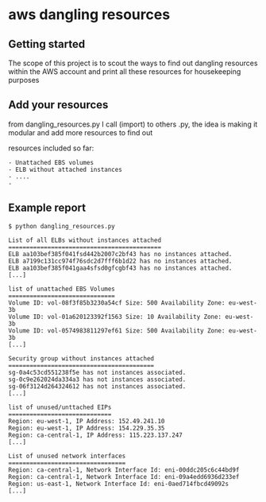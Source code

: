 # aws dangling resources


## Getting started

The scope of this project is to scout the ways to find out dangling resources within the AWS account and print all these resources for housekeeping purposes

## Add your resources

from dangling_resources.py I call (import) to others .py, the idea is making it modular and add more resources to find out

resources included so far:

    - Unattached EBS volumes
    - ELB without attached instances 
    - ....
    - 

## Example report


    $ python dangling_resources.py 

    List of all ELBs without instances attached
    ===========================================
    ELB aa103bef385f041fsd442b2007c2bf43 has no instances attached.
    ELB a7199c131cc974f76sdc2d7fff6b1d22 has no instances attached.
    ELB aa103bef385f041gaa4sfsd0gfcgbf43 has no instances attached.
    [...]

    list of unattached EBS Volumes
    ==============================
    Volume ID: vol-08f3f85b3230a54cf Size: 500 Availability Zone: eu-west-3b 
    Volume ID: vol-01a620123392f1563 Size: 10 Availability Zone: eu-west-3b 
    Volume ID: vol-0574983811297ef61 Size: 500 Availability Zone: eu-west-3b 
    [...]

    Security group without instances attached
    =========================================
    sg-0a4c53cd551238f5e has not instances associated.
    sg-0c9e262024da334a3 has not instances associated.  
    sg-06f3124d264324612 has not instances associated.
    [...]

    list of unused/unttached EIPs
    =============================
    Region: eu-west-1, IP Address: 152.49.241.10
    Region: eu-west-1, IP Address: 154.229.35.35
    Region: ca-central-1, IP Address: 115.223.137.247
    [...]

    List of unused network interfaces
    =================================
    Region: ca-central-1, Network Interface Id: eni-00ddc205c6c44bd9f
    Region: ca-central-1, Network Interface Id: eni-09a4edd6936d233ef
    Region: us-east-1, Network Interface Id: eni-0aed714fbcd49092s
    [...]
